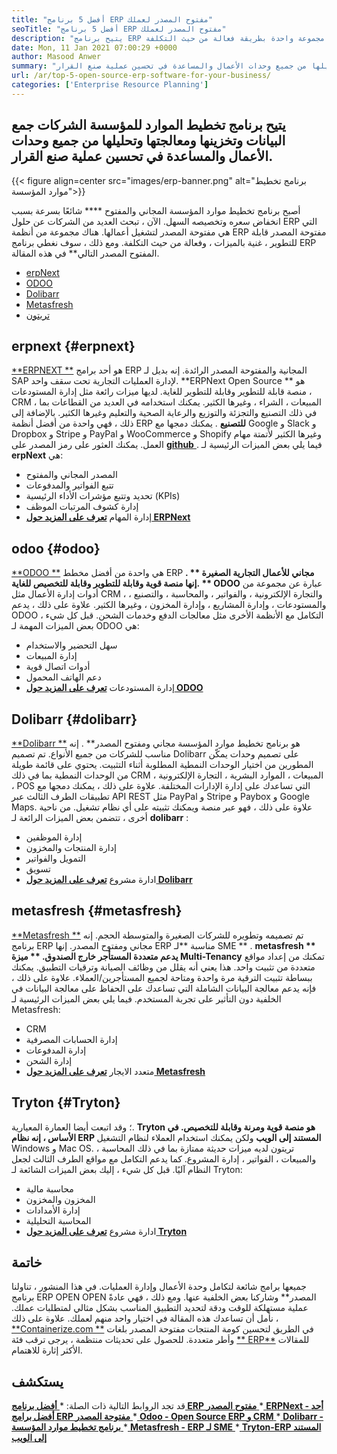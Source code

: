 ```yaml
---
title: "أفضل 5 برنامج ERP مفتوح المصدر لعملك" 
seoTitle: "أفضل 5 برنامج ERP مفتوح المصدر لعملك" 
description: "يتيح برنامج ERP مفتوح المصدر الشركات دمج وإدارة جميع وحدات الأعمال من مجموعة واحدة بطريقة فعالة من حيث التكلفة." 
date: Mon, 11 Jan 2021 07:00:29 +0000
author: Masood Anwer
summary: "يمكّن برنامج تخطيط موارد المؤسسات الشركات من جمع البيانات وتخزينها ومعالجتها وتحليلها من جميع وحدات الأعمال والمساعدة في تحسين عملية صنع القرار." 
url: /ar/top-5-open-source-erp-software-for-your-business/
categories: ['Enterprise Resource Planning']
---
```


## يتيح برنامج تخطيط الموارد للمؤسسة الشركات جمع البيانات وتخزينها ومعالجتها وتحليلها من جميع وحدات الأعمال والمساعدة في تحسين عملية صنع القرار.

{{< figure align=center src="images/erp-banner.png" alt="برنامج تخطيط موارد المؤسسة">}}

أصبح برنامج تخطيط موارد المؤسسة المجاني والمفتوح  ****  شائعًا بسرعة بسبب انخفاض سعره وتخصيصه السهل. الآن ، تبحث العديد من الشركات عن حلول ERP التي هي مفتوحة المصدر لتشغيل أعمالها. هناك مجموعة من أنظمة ERP مفتوحة المصدر قابلة للتطوير ، غنية بالميزات ، وفعالة من حيث التكلفة. ومع ذلك ، سوف نغطي برنامج ERP المفتوح المصدر التالي** في هذه المقالة.
  * [erpNext][1]
  * [ODOO][2]
  * [Dolibarr][3]
  * [Metasfresh][4]
  * [تريتون][5]

## erpnext   {#erpnext}
[**ERPNEXT **][6] هو أحد برامج ERP المجانية والمفتوحة المصدر الرائدة. إنه بديل لـ SAP لإدارة العمليات التجارية تحت سقف واحد.  **ERPNext Open Source **  هو منصة قابلة للتطوير وقابلة للتطوير للغاية. لديها ميزات رائعة مثل إدارة المستودعات ، CRM ، المبيعات ، الشراء ، وغيرها الكثير. يمكنك استخدامه في العديد من القطاعات بما في ذلك التصنيع والتجزئة والتوزيع والرعاية الصحية والتعليم وغيرها الكثير. بالإضافة إلى ذلك ، فهي واحدة من أفضل أنظمة ERP  **للتصنيع**  . يمكنك دمجها مع Google و Slack و Dropbox و Stripe و PayPal و WooCommerce و Shopify وغيرها الكثير لأتمتة مهام العمل. يمكنك العثور على رمز المصدر على [ **github** ][7].
فيما يلي بعض الميزات الرئيسية لـ  **erpNext**  هي:
  * المصدر المجاني والمفتوح
  * تتبع الفواتير والمدفوعات
  * تحديد وتتبع مؤشرات الأداء الرئيسية (KPIs)
  * إدارة كشوف المرتبات الموظف
  * إدارة المهام
[ **تعرف على المزيد حول ERPNext** ][8]

## odoo   {#odoo}
[**ODOO **][9] هي واحدة من أفضل مخطط ERP  **مجاني للأعمال التجارية الصغيرة ** . إنها منصة قوية وقابلة للتطوير وقابلة للتخصيص للغاية. ** ODOO**  عبارة عن مجموعة من أدوات إدارة الأعمال مثل CRM ، والتجارة الإلكترونية ، والفواتير ، والمحاسبة ، والتصنيع ، والمستودعات ، وإدارة المشاريع ، وإدارة المخزون ، وغيرها الكثير. علاوة على ذلك ، يدعم ODOO التكامل مع الأنظمة الأخرى مثل معالجات الدفع وخدمات الشحن.
قبل كل شيء ، بعض الميزات المهمة لـ ODOO هي:
  * سهل التحضير والاستخدام
  * إدارة المبيعات
  * أدوات اتصال قوية
  * دعم الهاتف المحمول
  * إدارة المستودعات
[ **تعرف على المزيد حول ODOO** ][10]

## Dolibarr   {#dolibarr}
[**Dolibarr **][11] هو برنامج تخطيط موارد المؤسسة مجاني ومفتوح المصدر** . إنه مناسب للشركات من جميع الأنواع. تم تصميم Dolibarr على تصميم وحدات يمكّن المطورين من اختيار الوحدات النمطية المطلوبة أثناء التثبيت. يحتوي على قائمة طويلة من الوحدات النمطية بما في ذلك CRM ، المبيعات ، الموارد البشرية ، التجارة الإلكترونية ، POS التي تساعدك على إدارة الإدارات المختلفة. علاوة على ذلك ، يمكنك دمجها مع تطبيقات الطرف الثالث عبر API REST مثل PayPal و Stripe و Paybox و Google Maps. علاوة على ذلك ، فهو عبر منصة ويمكنك تثبيته على أي نظام تشغيل.
من ناحية أخرى ، تتضمن بعض الميزات الرائعة لـ  **dolibarr** :
  * إدارة الموظفين
  * إدارة المنتجات والمخزون
  * التمويل والفواتير
  * تسويق
  * ادارة مشروع
[ **تعرف على المزيد حول Dolibarr** ][12]

## metasfresh   {#metasfresh}
[**Metasfresh **][13] تم تصميمه وتطويره للشركات الصغيرة والمتوسطة الحجم. إنه برنامج ERP مجاني ومفتوح المصدر. إنها ERP مناسبة  **لـ SME ** .  **metasfresh **  يدعم متعددة المستأجر خارج الصندوق. ** ميزة Multi-Tenancy**  تمكنك من إعداد مواقع متعددة من تثبيت واحد. هذا يعني أنه يقلل من وظائف الصيانة وترقيات التطبيق. يمكنك ببساطة تثبيت الترقية مرة واحدة ومتاحة لجميع المستأجرين/العملاء. علاوة على ذلك ، فإنه يدعم معالجة البيانات الشاملة التي تساعدك على الحفاظ على معالجة البيانات في الخلفية دون التأثير على تجربة المستخدم.
فيما يلي بعض الميزات الرئيسية لـ Metasfresh:
  * CRM
  * إدارة الحسابات المصرفية
  * إدارة المدفوعات
  * إدارة الشحن
  * متعدد الايجار
[ **تعرف على المزيد حول Metasfresh** ][14]

## Tryton   {#Tryton}
؛ وقد اتبعت أيضا العمارة المعيارية. **Tryton  **هو منصة قوية ومرنة وقابلة للتخصيص. في الأساس ، إنه نظام ERP**   المستند إلى الويب** ولكن يمكنك استخدام العملاء لنظام التشغيل Windows و Mac OS. تريتون لديه ميزات حديثة ممتازة بما في ذلك المحاسبة ، والمبيعات ، الفواتير ، إدارة المشروع. كما يدعم التكامل مع مواقع الطرف الثالث لجعل النظام آليًا.
قبل كل شيء ، إليك بعض الميزات الشائعة لـ Tryton:
  * محاسبة مالية
  * المخزون والمخزون
  * إدارة الأمدادات
  * المحاسبة التحليلية
  * ادارة مشروع
[ **تعرف على المزيد حول Tryton** ][16]

## خاتمة
جميعها برامج شائعة لتكامل وحدة الأعمال وإدارة العمليات. في هذا المنشور ، تناولنا برنامج ERP OPEN OPEN المصدر** وشاركنا بعض الخلفية عنها. ومع ذلك ، فهي عادةً عملية مستهلكة للوقت ودقة لتحديد التطبيق المناسب بشكل مثالي لمتطلبات عملك. نأمل أن تساعدك هذه المقالة في اختيار واحد منهم لعملك.
علاوة على ذلك ، [**Containerize.com **][17] في الطريق لتحسين كومة المنتجات مفتوحة المصدر بلغات وأطر متعددة. للحصول على تحديثات منتظمة ، يرجى ترقب فئة [**  ERP**][18] للمقالات الأكثر إثارة للاهتمام.

## يستكشف
قد تجد الروابط التالية ذات الصلة:
  *[ **أفضل برنامج ERP مفتوح المصدر** ][19]
  *[ **ERPNext - أحد أفضل برامج ERP مفتوحة المصدر** ][20]
  *[ **Odoo - Open Source ERP و CRM** ][21]
  *[ **Dolibarr - برنامج تخطيط موارد المؤسسة** ][12]
  *[ **Metasfresh - ERP لـ SME** ][14]
  *[ **Tryton-ERP المستند إلى الويب** ][16]

  
[1]: #ERPNext
[2]: #Odoo
[3]: #Dolibarr
[4]: #metasfresh
[5]: #Tryton
[6]: https://products.containerize.com/erp/erpnext/
[7]: https://github.com/frappe/erpnext
[8]: https://erpnext.com/
[9]: https://products.containerize.com/erp/odoo/
[10]: https://www.odoo.com
[11]: https://products.containerize.com/erp/dolibarr/
[12]: https://products.containerize.com/erp/dolibarr
[13]: https://products.containerize.com/erp/metasfresh/
[14]: https://products.containerize.com/erp/metasfresh
[15]: https://products.containerize.com/erp/tryton/
[16]: https://products.containerize.com/erp/tryton
[17]: https://containerize.com
[18]: https://blog.containerize.com/category/enterprise-resource-planning/
[19]: https://products.containerize.com/erp
[20]: https://products.containerize.com/erp/erpnext
[21]: https://products.containerize.com/erp/odoo
